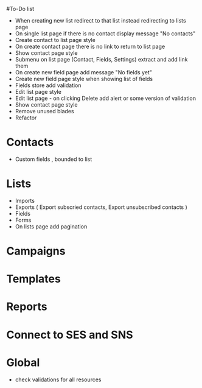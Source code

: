 #To-Do list
- When creating new list redirect to that list instead redirecting to lists page
- On single list page if there is no contact display message "No contacts"
- Create contact to list page style
- On create contact page there is no link to return to list page
- Show contact page style
- Submenu on list page (Contact, Fields, Settings) extract and add link them
- On create new field page add message "No fields yet"
- Create new field page style when showing list of fields
- Fields store add validation
- Edit list page style
- Edit list page - on clicking Delete add alert or some version of validation
- Show contact page style
- Remove unused blades
- Refactor


# Contacts
- Custom fields , bounded to list

# Lists
- Imports
- Exports ( Export subscried contacts, Export unsubscribed contacts )
- Fields
- Forms
- On lists page add pagination

# Campaigns

# Templates

# Reports

# Connect to SES and SNS

# Global
- check validations for all resources

